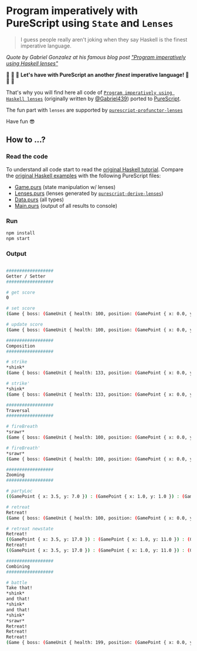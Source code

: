 # Program imperatively with PureScript using `State` and `Lenses`

> I guess people really aren't joking when they say Haskell is the finest imperative language.

_Quote by Gabriel Gonzalez at his famous blog post ["Program imperatively using Haskell lenses"](http://www.haskellforall.com/2013/05/program-imperatively-using-haskell.html)_

:space_invader: :space_invader: :space_invader: **Let's have with PureScript an another _finest_ imperative language!** :space_invader: :space_invader: :space_invader:

That's why you will find here all code of [`Program imperatively using Haskell lenses`](http://www.haskellforall.com/2013/05/program-imperatively-using-haskell.html) (originally written by [@Gabriel439](https://github.com/Gabriel439)) ported to  [PureScript](http://www.purescript.org/).

The fun part with `lenses` are supported by  [`purescript-profunctor-lenses`](https://github.com/purescript-contrib/purescript-profunctor-lenses/)

Have fun :sunglasses:

## How to ...?

### Read the code

To understand all code start to read the [original Haskell tutorial](http://www.haskellforall.com/2013/05/program-imperatively-using-haskell.html). Compare the [original Haskell examples](http://www.haskellforall.com/2013/05/program-imperatively-using-haskell.html) with the following PureScript files:
* [Game.purs](./src/Game.purs) (state manipulation w/ lenses)
* [Lenses.purs](./src/Lenses.purs) (lenses generated by [`purescript-derive-lenses`](https://github.com/paf31/purescript-derive-lenses))
* [Data.purs](./src/Data.purs) (all types)
* [Main.purs](./src/Main.purs) (output of all results to console)

### Run

```bash
npm install
npm start
```

### Output

```bash

##################
Getter / Setter
##################

# get score
0

# set score
(Game { boss: (GameUnit { health: 100, position: (GamePoint { x: 0.0, y: 0.0 }) }), score: 10000, units: [(GameUnit { health: 10, position: (GamePoint { x: 3.5, y: 7.0 }) }),(GameUnit { health: 15, position: (GamePoint { x: 1.0, y: 1.0 }) }),(GameUnit { health: 8, position: (GamePoint { x: 0.0, y: 2.1 }) })] })

# update score
(Game { boss: (GameUnit { health: 100, position: (GamePoint { x: 0.0, y: 0.0 }) }), score: 222, units: [(GameUnit { health: 10, position: (GamePoint { x: 3.5, y: 7.0 }) }),(GameUnit { health: 15, position: (GamePoint { x: 1.0, y: 1.0 }) }),(GameUnit { health: 8, position: (GamePoint { x: 0.0, y: 2.1 }) })] })

##################
Composition
##################

# strike
*shink*
(Game { boss: (GameUnit { health: 133, position: (GamePoint { x: 0.0, y: 0.0 }) }), score: 0, units: [(GameUnit { health: 10, position: (GamePoint { x: 3.5, y: 7.0 }) }),(GameUnit { health: 15, position: (GamePoint { x: 1.0, y: 1.0 }) }),(GameUnit { health: 8, position: (GamePoint { x: 0.0, y: 2.1 }) })] })

# strike'
*shink*
(Game { boss: (GameUnit { health: 133, position: (GamePoint { x: 0.0, y: 0.0 }) }), score: 0, units: [(GameUnit { health: 10, position: (GamePoint { x: 3.5, y: 7.0 }) }),(GameUnit { health: 15, position: (GamePoint { x: 1.0, y: 1.0 }) }),(GameUnit { health: 8, position: (GamePoint { x: 0.0, y: 2.1 }) })] })

##################
Traversal
##################

# fireBreath
*srawr*
(Game { boss: (GameUnit { health: 100, position: (GamePoint { x: 0.0, y: 0.0 }) }), score: 0, units: [(GameUnit { health: 7, position: (GamePoint { x: 3.5, y: 7.0 }) }),(GameUnit { health: 12, position: (GamePoint { x: 1.0, y: 1.0 }) }),(GameUnit { health: 5, position: (GamePoint { x: 0.0, y: 2.1 }) })] })

# fireBreath'
*srawr*
(Game { boss: (GameUnit { health: 100, position: (GamePoint { x: 0.0, y: 0.0 }) }), score: 0, units: [(GameUnit { health: 10, position: (GamePoint { x: 3.5, y: 7.0 }) }),(GameUnit { health: 12, position: (GamePoint { x: 1.0, y: 1.0 }) }),(GameUnit { health: 5, position: (GamePoint { x: 0.0, y: 2.1 }) })] })

##################
Zooming
##################

# partyLoc
((GamePoint { x: 3.5, y: 7.0 }) : (GamePoint { x: 1.0, y: 1.0 }) : (GamePoint { x: 0.0, y: 2.1 }) : Nil)

# retreat
Retreat!
(Game { boss: (GameUnit { health: 100, position: (GamePoint { x: 0.0, y: 0.0 }) }), score: 0, units: [(GameUnit { health: 10, position: (GamePoint { x: 3.5, y: 17.0 }) }),(GameUnit { health: 15, position: (GamePoint { x: 1.0, y: 11.0 }) }),(GameUnit { health: 8, position: (GamePoint { x: 0.0, y: 12.1 }) })] })

# retreat newstate
Retreat!
((GamePoint { x: 3.5, y: 17.0 }) : (GamePoint { x: 1.0, y: 11.0 }) : (GamePoint { x: 0.0, y: 12.1 }) : Nil)
Retreat!
((GamePoint { x: 3.5, y: 17.0 }) : (GamePoint { x: 1.0, y: 11.0 }) : (GamePoint { x: 0.0, y: 12.1 }) : Nil)

##################
Combining
##################

# battle
Take that!
*shink*
and that!
*shink*
and that!
*shink*
*srawr*
Retreat!
Retreat!
Retreat!
(Game { boss: (GameUnit { health: 199, position: (GamePoint { x: 0.0, y: 0.0 }) }), score: 0, units: [(GameUnit { health: 10, position: (GamePoint { x: 3.5, y: 67.0 }) }),(GameUnit { health: 12, position: (GamePoint { x: 1.0, y: 61.0 }) }),(GameUnit { health: 5, position: (GamePoint { x: 0.0, y: 62.1 }) })] })

```
